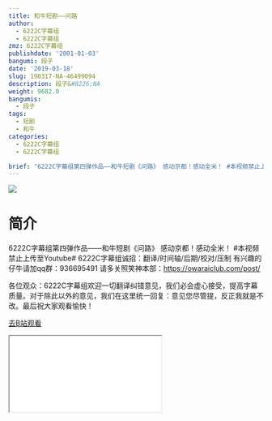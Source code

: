 ```yaml
---
title: 和牛短剧——问路
author:
  - 6222C字幕组
  - 6222C字幕组
zmz: 6222C字幕组
publishdate: '2001-01-03'
bangumi: 段子
date: '2019-03-18'
slug: 190317-NA-46499094
description: 段子&#8226;NA
weight: 9682.0
bangumis:
  - 段子
tags:
  - 短剧
  - 和牛
categories:
  - 6222C字幕组
  - 6222C字幕组

brief: "6222C字幕组第四弹作品——和牛短剧《问路》 感动京都！感动全米！ #本视频禁止上传至Youtube# 6222C字幕组诚招：翻译/时间轴/后期/校对/压制 有兴趣的仔牛请加qq群：936695491 请多关照笑神本部：https://owaraiclub.com/post/ 各位观众：6222C字幕组欢迎一切翻译纠错意见，我们必会虚心接受，提高字幕质量。对于除此以外的意见，我们在这里统一回复：意见您尽管提，反正我就是不改。最后祝大家观看愉快！"
---
```

![](https://i.imgur.com/JntR1vt.jpg)
# 简介  
6222C字幕组第四弹作品——和牛短剧《问路》
感动京都！感动全米！
#本视频禁止上传至Youtube#
6222C字幕组诚招：翻译/时间轴/后期/校对/压制 有兴趣的仔牛请加qq群：936695491
请多关照笑神本部：https://owaraiclub.com/post/

各位观众：6222C字幕组欢迎一切翻译纠错意见，我们必会虚心接受，提高字幕质量。对于除此以外的意见，我们在这里统一回复：意见您尽管提，反正我就是不改。最后祝大家观看愉快！  

[去B站观看](https://www.bilibili.com/video/av46499094/)
<div class ="resp-container"><iframe class="testiframe" src="//player.bilibili.com/player.html?aid=46499094"", scrolling="no", allowfullscreen="true" > </iframe></div> 
